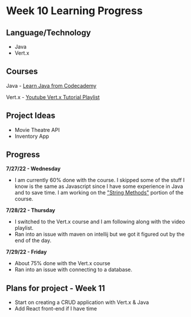 # Week 10 Learning Progress

## Language/Technology

- Java
- Vert.x

## Courses

Java - [Learn Java from Codecademy](https://www.codecademy.com/learn/learn-java)

Vert.x - [Youtube Vert.x Tutorial Playlist](https://youtube.com/playlist?list=PLkeCJDaCC2ZsnySdg04Aq9D9FpAZY6K5D)

## Project Ideas

- Movie Theatre API
- Inventory App

## Progress

**7/27/22 - Wednesday**

- I am currently 60% done with the course. I skipped some of the stuff I know is the same as Javascript since I have some experience in Java and to save time. I am working on the ["String Methods"](https://www.codecademy.com/courses/learn-java/lessons/java-string-methods/exercises/introduction-to-strings) portion of the course.

**7/28/22 - Thursday**

- I switched to the Vert.x course and I am following along with the video playlist.
- Ran into an issue with maven on intellij but we got it figured out by the end of the day.

**7/29/22 - Friday**

- About 75% done with the Vert.x course
- Ran into an issue with connecting to a database.

## Plans for project - Week 11

 - Start on creating a CRUD application with Vert.x & Java
 - Add React front-end if I have time
